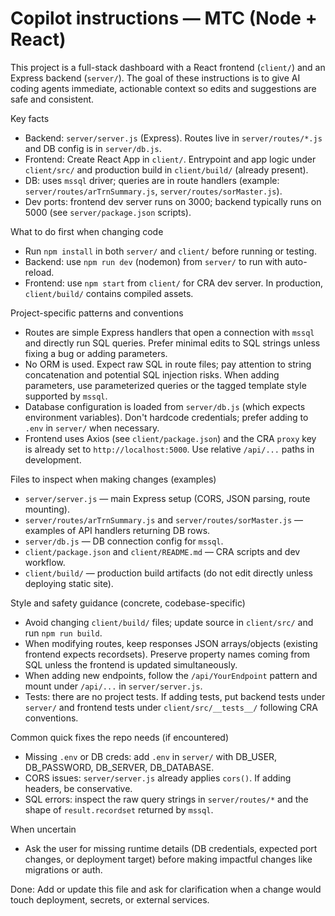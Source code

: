 <!--
Repository-specific Copilot instructions for the MTC project.
Keep this file short and focused: what an AI assistant needs to know to be productive.
-->

# Copilot instructions — MTC (Node + React)

This project is a full-stack dashboard with a React frontend (`client/`) and an Express backend (`server/`). The goal of these instructions is to give AI coding agents immediate, actionable context so edits and suggestions are safe and consistent.

Key facts
- Backend: `server/server.js` (Express). Routes live in `server/routes/*.js` and DB config is in `server/db.js`.
- Frontend: Create React App in `client/`. Entrypoint and app logic under `client/src/` and production build in `client/build/` (already present).
- DB: uses `mssql` driver; queries are in route handlers (example: `server/routes/arTrnSummary.js`, `server/routes/sorMaster.js`).
- Dev ports: frontend dev server runs on 3000; backend typically runs on 5000 (see `server/package.json` scripts).

What to do first when changing code
- Run `npm install` in both `server/` and `client/` before running or testing.
- Backend: use `npm run dev` (nodemon) from `server/` to run with auto-reload.
- Frontend: use `npm start` from `client/` for CRA dev server. In production, `client/build/` contains compiled assets.

Project-specific patterns and conventions
- Routes are simple Express handlers that open a connection with `mssql` and directly run SQL queries. Prefer minimal edits to SQL strings unless fixing a bug or adding parameters.
- No ORM is used. Expect raw SQL in route files; pay attention to string concatenation and potential SQL injection risks. When adding parameters, use parameterized queries or the tagged template style supported by `mssql`.
- Database configuration is loaded from `server/db.js` (which expects environment variables). Don't hardcode credentials; prefer adding to `.env` in `server/` when necessary.
- Frontend uses Axios (see `client/package.json`) and the CRA `proxy` key is already set to `http://localhost:5000`. Use relative `/api/...` paths in development.

Files to inspect when making changes (examples)
- `server/server.js` — main Express setup (CORS, JSON parsing, route mounting).
- `server/routes/arTrnSummary.js` and `server/routes/sorMaster.js` — examples of API handlers returning DB rows.
- `server/db.js` — DB connection config for `mssql`.
- `client/package.json` and `client/README.md` — CRA scripts and dev workflow.
- `client/build/` — production build artifacts (do not edit directly unless deploying static site).

Style and safety guidance (concrete, codebase-specific)
- Avoid changing `client/build/` files; update source in `client/src/` and run `npm run build`.
- When modifying routes, keep responses JSON arrays/objects (existing frontend expects recordsets). Preserve property names coming from SQL unless the frontend is updated simultaneously.
- When adding new endpoints, follow the `/api/YourEndpoint` pattern and mount under `/api/...` in `server/server.js`.
- Tests: there are no project tests. If adding tests, put backend tests under `server/` and frontend tests under `client/src/__tests__/` following CRA conventions.

Common quick fixes the repo needs (if encountered)
- Missing `.env` or DB creds: add `.env` in `server/` with DB_USER, DB_PASSWORD, DB_SERVER, DB_DATABASE.
- CORS issues: `server/server.js` already applies `cors()`. If adding headers, be conservative.
- SQL errors: inspect the raw query strings in `server/routes/*` and the shape of `result.recordset` returned by `mssql`.

When uncertain
- Ask the user for missing runtime details (DB credentials, expected port changes, or deployment target) before making impactful changes like migrations or auth.

Done: Add or update this file and ask for clarification when a change would touch deployment, secrets, or external services.
